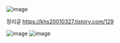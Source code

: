 ![image](https://user-images.githubusercontent.com/101636590/215345497-4e454d14-43cd-481b-b555-ee9b40f777d7.png)

정리글 https://khs20010327.tistory.com/129


![image](https://user-images.githubusercontent.com/101636590/215345582-ddb2666a-7793-418a-b817-78f56995b73c.png)
![image](https://user-images.githubusercontent.com/101636590/215345589-d7460497-f793-40e6-b828-8436c7f43315.png)
